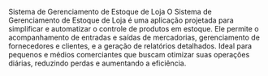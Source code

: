 Sistema de Gerenciamento de Estoque de Loja
O Sistema de Gerenciamento de Estoque de Loja é uma aplicação projetada para simplificar e automatizar o controle de produtos em estoque. 
Ele permite o acompanhamento de entradas e saídas de mercadorias, gerenciamento de fornecedores e clientes, e a geração de relatórios detalhados.
Ideal para pequenos e médios comerciantes que buscam otimizar suas operações diárias, reduzindo perdas e aumentando a eficiência.
